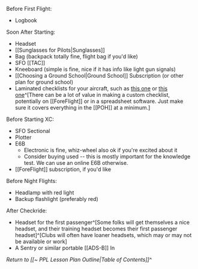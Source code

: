 Before First Flight:
- Logbook

Soon After Starting:
- Headset
- [[Sunglasses for Pilots|Sunglasses]]
- Bag (backpack totally fine, flight bag if you'd like)
- SFO [[TAC]]
- Kneeboard (simple is fine, nice if it has info like light gun signals)
- [[Choosing a Ground School|Ground School]] Subscription (or other plan for ground school)
- Laminated checklists for your aircraft, such as [this one](https://www.mypilotstore.com/mypilotstore/sep/5067) or [this one](https://www.sportys.com/qref-cessna-checklist-pro-version.html)^[There can be a lot of value in making a custom checklist, potentially on [[ForeFlight]] or in a spreadsheet software. Just make sure it covers everything in the [[POH]] at a minimum.]

Before Starting XC:
- SFO Sectional
- Plotter
- E6B
	- Electronic is fine, whiz-wheel also ok if you're excited about it
	- Consider buying used -- this is mostly important for the knowledge test. We can use an online E6B otherwise.
- [[ForeFlight]] subscription, if you'd like

Before Night Flights:
- Headlamp with red light
- Backup flashlight (preferably red)

After Checkride:
- Headset for the first passenger^[Some folks will get themselves a nice headset, and their training headset becomes their first passenger headset]^[Clubs will often have loaner headsets, which may or may not be available or work]
- A Sentry or similar portable [[ADS-B]] In

*Return to [[~ PPL Lesson Plan Outline|Table of Contents]]^*